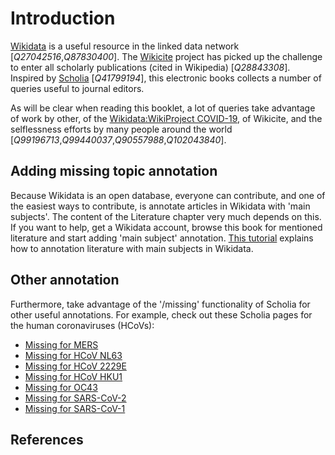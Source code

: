 # Introduction

[Wikidata](https://wikidata.org/) is a useful resource in the linked data network [<cite>Q27042516</cite>,<cite>Q87830400</cite>].
The [Wikicite](http://wikicite.org/) project has picked up the challenge to enter all
scholarly publications (cited in Wikipedia) [<cite>Q28843308</cite>]. Inspired by
[Scholia](https://scholia.toolforge.org/) [<cite>Q41799194</cite>], this electronic books collects
a number of queries useful to journal editors.

As will be clear when reading this booklet, a lot of queries take advantage of work by other, of
the [Wikidata:WikiProject COVID-19](https://www.wikidata.org/wiki/Wikidata:WikiProject_COVID-19),
of Wikicite, and the selflessness efforts by many people around the world
[<cite>Q99196713</cite>,<cite>Q99440037</cite>,<cite>Q90557988</cite>,<cite>Q102043840</cite>].

## Adding missing topic annotation

Because Wikidata is an open database, everyone can contribute, and one of the easiest
ways to contribute, is annotate articles in Wikidata with 'main subjects'. The content of the
Literature chapter very much depends on this. If you want to help, get a Wikidata account, browse
this book for mentioned literature and start adding 'main subject' annotation. 
[This tutorial](https://laurendupuis.github.io/Scholia_tutorial/)
explains how to annotation literature with main subjects in Wikidata.

## Other annotation

Furthermore, take advantage of the '/missing' functionality of Scholia for other useful annotations.
For example, check out these Scholia pages for the human coronaviruses (HCoVs):

* [Missing for MERS](https://scholia.toolforge.org/topic/Q4902157/missing)
* [Missing for HCoV NL63](https://scholia.toolforge.org/topic/Q8351095/missing)
* [Missing for HCoV 2229E](https://scholia.toolforge.org/topic/Q16983356/missing)
* [Missing for HCoV HKU1](https://scholia.toolforge.org/topic/Q16983360/missing)
* [Missing for OC43](https://scholia.toolforge.org/topic/Q16991954/missing)
* [Missing for SARS-CoV-2](https://scholia.toolforge.org/topic/Q82069695/missing)
* [Missing for SARS-CoV-1](https://scholia.toolforge.org/topic/Q85438966/missing)

## References

<references/>

